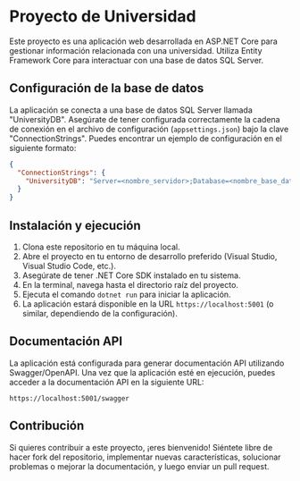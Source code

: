# Proyecto de Universidad

Este proyecto es una aplicación web desarrollada en ASP.NET Core para gestionar información relacionada con una universidad. Utiliza Entity Framework Core para interactuar con una base de datos SQL Server.

## Configuración de la base de datos

La aplicación se conecta a una base de datos SQL Server llamada "UniversityDB". Asegúrate de tener configurada correctamente la cadena de conexión en el archivo de configuración (`appsettings.json`) bajo la clave "ConnectionStrings". Puedes encontrar un ejemplo de configuración en el siguiente formato:

```json
{
  "ConnectionStrings": {
    "UniversityDB": "Server=<nombre_servidor>;Database=<nombre_base_datos>;User=<usuario>;Password=<contraseña>;"
  }
}
```

## Instalación y ejecución

1. Clona este repositorio en tu máquina local.
2. Abre el proyecto en tu entorno de desarrollo preferido (Visual Studio, Visual Studio Code, etc.).
3. Asegúrate de tener .NET Core SDK instalado en tu sistema.
4. En la terminal, navega hasta el directorio raíz del proyecto.
5. Ejecuta el comando `dotnet run` para iniciar la aplicación.
6. La aplicación estará disponible en la URL `https://localhost:5001` (o similar, dependiendo de la configuración).

## Documentación API

La aplicación está configurada para generar documentación API utilizando Swagger/OpenAPI. Una vez que la aplicación esté en ejecución, puedes acceder a la documentación API en la siguiente URL:

```
https://localhost:5001/swagger
```

## Contribución

Si quieres contribuir a este proyecto, ¡eres bienvenido! Siéntete libre de hacer fork del repositorio, implementar nuevas características, solucionar problemas o mejorar la documentación, y luego enviar un pull request.

